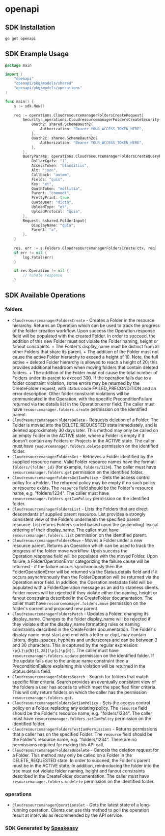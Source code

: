 # openapi

<!-- Start SDK Installation -->
## SDK Installation

```bash
go get openapi
```
<!-- End SDK Installation -->

## SDK Example Usage
<!-- Start SDK Example Usage -->
```go
package main

import (
    "openapi"
    "openapi/pkg/models/shared"
    "openapi/pkg/models/operations"
)

func main() {
    s := sdk.New()
    
    req := operations.CloudresourcemanagerFoldersCreateRequest{
        Security: operations.CloudresourcemanagerFoldersCreateSecurity{
            Oauth2: shared.SchemeOauth2{
                Authorization: "Bearer YOUR_ACCESS_TOKEN_HERE",
            },
            Oauth2c: shared.SchemeOauth2c{
                Authorization: "Bearer YOUR_ACCESS_TOKEN_HERE",
            },
        },
        QueryParams: operations.CloudresourcemanagerFoldersCreateQueryParams{
            DollarXgafv: "1",
            AccessToken: "blanditiis",
            Alt: "json",
            Callback: "autem",
            Fields: "quis",
            Key: "et",
            OauthToken: "mollitia",
            Parent: "commodi",
            PrettyPrint: true,
            QuotaUser: "dicta",
            UploadType: "et",
            UploadProtocol: "quia",
        },
        Request: &shared.FolderInput{
            DisplayName: "quia",
            Parent: "a",
        },
    }
    
    res, err := s.Folders.CloudresourcemanagerFoldersCreate(ctx, req)
    if err != nil {
        log.Fatal(err)
    }

    if res.Operation != nil {
        // handle response
    }
```
<!-- End SDK Example Usage -->

<!-- Start SDK Available Operations -->
## SDK Available Operations

### folders

* `CloudresourcemanagerFoldersCreate` - Creates a Folder in the resource hierarchy. Returns an Operation which can be used to track the progress of the folder creation workflow. Upon success the Operation.response field will be populated with the created Folder. In order to succeed, the addition of this new Folder must not violate the Folder naming, height or fanout constraints. + The Folder's display_name must be distinct from all other Folders that share its parent. + The addition of the Folder must not cause the active Folder hierarchy to exceed a height of 10. Note, the full active + deleted Folder hierarchy is allowed to reach a height of 20; this provides additional headroom when moving folders that contain deleted folders. + The addition of the Folder must not cause the total number of Folders under its parent to exceed 300. If the operation fails due to a folder constraint violation, some errors may be returned by the CreateFolder request, with status code FAILED_PRECONDITION and an error description. Other folder constraint violations will be communicated in the Operation, with the specific PreconditionFailure returned via the details list in the Operation.error field. The caller must have `resourcemanager.folders.create` permission on the identified parent.
* `CloudresourcemanagerFoldersDelete` - Requests deletion of a Folder. The Folder is moved into the DELETE_REQUESTED state immediately, and is deleted approximately 30 days later. This method may only be called on an empty Folder in the ACTIVE state, where a Folder is empty if it doesn't contain any Folders or Projects in the ACTIVE state. The caller must have `resourcemanager.folders.delete` permission on the identified folder.
* `CloudresourcemanagerFoldersGet` - Retrieves a Folder identified by the supplied resource name. Valid Folder resource names have the format `folders/{folder_id}` (for example, `folders/1234`). The caller must have `resourcemanager.folders.get` permission on the identified folder.
* `CloudresourcemanagerFoldersGetIamPolicy` - Gets the access control policy for a Folder. The returned policy may be empty if no such policy or resource exists. The `resource` field should be the Folder's resource name, e.g. "folders/1234". The caller must have `resourcemanager.folders.getIamPolicy` permission on the identified folder.
* `CloudresourcemanagerFoldersList` - Lists the Folders that are direct descendants of supplied parent resource. List provides a strongly consistent view of the Folders underneath the specified parent resource. List returns Folders sorted based upon the (ascending) lexical ordering of their display_name. The caller must have `resourcemanager.folders.list` permission on the identified parent.
* `CloudresourcemanagerFoldersMove` - Moves a Folder under a new resource parent. Returns an Operation which can be used to track the progress of the folder move workflow. Upon success the Operation.response field will be populated with the moved Folder. Upon failure, a FolderOperationError categorizing the failure cause will be returned - if the failure occurs synchronously then the FolderOperationError will be returned via the Status.details field and if it occurs asynchronously then the FolderOperation will be returned via the Operation.error field. In addition, the Operation.metadata field will be populated with a FolderOperation message as an aid to stateless clients. Folder moves will be rejected if they violate either the naming, height or fanout constraints described in the CreateFolder documentation. The caller must have `resourcemanager.folders.move` permission on the folder's current and proposed new parent.
* `CloudresourcemanagerFoldersPatch` - Updates a Folder, changing its display_name. Changes to the folder display_name will be rejected if they violate either the display_name formatting rules or naming constraints described in the CreateFolder documentation. The Folder's display name must start and end with a letter or digit, may contain letters, digits, spaces, hyphens and underscores and can be between 3 and 30 characters. This is captured by the regular expression: `\p{L}\p{N}{1,28}[\p{L}\p{N}]`. The caller must have `resourcemanager.folders.update` permission on the identified folder. If the update fails due to the unique name constraint then a PreconditionFailure explaining this violation will be returned in the Status.details field.
* `CloudresourcemanagerFoldersSearch` - Search for folders that match specific filter criteria. Search provides an eventually consistent view of the folders a user has access to which meet the specified filter criteria. This will only return folders on which the caller has the permission `resourcemanager.folders.get`.
* `CloudresourcemanagerFoldersSetIamPolicy` - Sets the access control policy on a Folder, replacing any existing policy. The `resource` field should be the Folder's resource name, e.g. "folders/1234". The caller must have `resourcemanager.folders.setIamPolicy` permission on the identified folder.
* `CloudresourcemanagerFoldersTestIamPermissions` - Returns permissions that a caller has on the specified Folder. The `resource` field should be the Folder's resource name, e.g. "folders/1234". There are no permissions required for making this API call.
* `CloudresourcemanagerFoldersUndelete` - Cancels the deletion request for a Folder. This method may only be called on a Folder in the DELETE_REQUESTED state. In order to succeed, the Folder's parent must be in the ACTIVE state. In addition, reintroducing the folder into the tree must not violate folder naming, height and fanout constraints described in the CreateFolder documentation. The caller must have `resourcemanager.folders.undelete` permission on the identified folder.

### operations

* `CloudresourcemanagerOperationsGet` - Gets the latest state of a long-running operation. Clients can use this method to poll the operation result at intervals as recommended by the API service.

<!-- End SDK Available Operations -->

### SDK Generated by [Speakeasy](https://docs.speakeasyapi.dev/docs/using-speakeasy/client-sdks)
